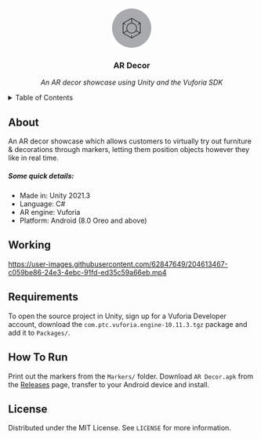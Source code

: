 <br/>
<div align="center">
  <a href="https://github.com/ArcticKangaroo/AR-Decor/"><img src="icon.png" alt="Icon" width="80" height="80"></a>
  <h3 align="center">AR Decor</h3>
  <p align="center"><i>An AR decor showcase using Unity and the Vuforia SDK</i></p>
</div>



<details>
  <summary>Table of Contents</summary>
  <ol>
    <li><a href="#about">About</a></li>
    <li><a href="#requirements">Requirements</a></li>
    <li><a href="#working">Working</a></li>
    <li><a href="#how-to-run">How To Run</a></li>
    <li><a href="#license">License</a></li>
  </ol>
</details>

## About
An AR decor showcase which allows customers to virtually try out furniture & decorations through markers, letting them position objects however they like in real time.  
 
##### Some quick details:

- Made in: Unity 2021.3
- Language: C#
- AR engine: Vuforia
- Platform: Android (8.0 Oreo and above)

## Working
https://user-images.githubusercontent.com/62847649/204613467-c059be86-24e3-4ebc-91fd-ed35c59a66eb.mp4

## Requirements
To open the source project in Unity, sign up for a Vuforia Developer account, download the `com.ptc.vuforia.engine-10.11.3.tgz` package and add it to `Packages/`.

## How To Run
Print out the markers from the `Markers/` folder.
Download `AR Decor.apk` from the [Releases](https://github.com/ArcticKangaroo/AR-Decor/releases/) page, transfer to your Android device and install.

## License
Distributed under the MIT License. See `LICENSE` for more information.
